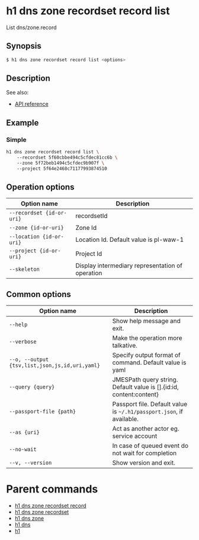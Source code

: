 
# h1 dns zone recordset record list

List dns/zone.record

## Synopsis

```bash
$ h1 dns zone recordset record list <options>
```

## Description

See also:

* [API reference](https://api.hyperone.com/v2/docs#operation/dns_project_zone_recordset_record_list)

## Example


### Simple

```bash
h1 dns zone recordset record list \ 
	--recordset 5f60cbbe494c5cfdec81cc6b \ 
	--zone 5f72beb1494c5cfdec9b907f \ 
	--project 5f64e2468c71177993874510
```

## Operation options

| Option name                   | Description                                      |
| ----------------------------- | ------------------------------------------------ |
| ```--recordset {id-or-uri}``` | recordsetId                                      |
| ```--zone {id-or-uri}```      | Zone Id                                          |
| ```--location {id-or-uri}```  | Location Id. Default value is pl-waw-1           |
| ```--project {id-or-uri}```   | Project Id                                       |
| ```--skeleton```              | Display intermediary representation of operation |

## Common options

| Option name                                        | Description                                                              |
| -------------------------------------------------- | ------------------------------------------------------------------------ |
| ```--help```                                       | Show help message and exit.                                              |
| ```--verbose```                                    | Make the operation more talkative.                                       |
| ```--o, --output {tsv,list,json,js,id,uri,yaml}``` | Specify output format of command. Default value is yaml                  |
| ```--query {query}```                              | JMESPath query string. Default value is [].\{id:id, content:content\}    |
| ```--passport-file {path}```                       | Passport file. Default value is ```~/.h1/passport.json```, if available. |
| ```--as {uri}```                                   | Act as another actor eg. service account                                 |
| ```--no-wait```                                    | In case of queued event do not wait for completion                       |
| ```--v, --version```                               | Show version and exit.                                                   |

# Parent commands

* [h1 dns zone recordset record](./../README.md)
* [h1 dns zone recordset](./../../README.md)
* [h1 dns zone](./../../../README.md)
* [h1 dns](./../../../../README.md)
* [h1](./../../../../../README.md)
